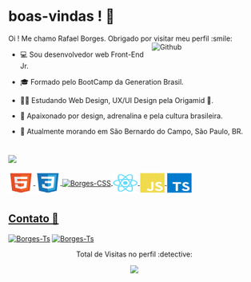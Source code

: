 # boas-vindas ! 👋

</p>
<div size='20px'> Oi ! Me chamo Rafael Borges. Obrigado por visitar meu perfil :smile: 
</div>



<img width="43%" align="right" alt="Github" src="https://i.imgur.com/6T8EXes.png"/>


- 💻 Sou desenvolvedor web Front-End Jr.

- 🎓 Formado pelo BootCamp da Generation Brasil. 
  
- 👨‍🎓 Estudando Web Design, UX/UI Design pela Origamid 🐺.

- 💖 Apaixonado por design, adrenalina e pela cultura brasileira.

- 📍 Atualmente morando em São Bernardo do Campo, São Paulo, BR.

#

<div>
  <a href="https://github.com/okborges">
  <img height="180em" src="https://github-readme-stats.vercel.app/api?username=okborges&show_icons=true&theme=codeSTACKr&include_all_commits=true&count_private=true"/>
</div>
  
<div style="display: inline_block"><br>
  <img align="center" alt="Borges-HTML" height="40" width="50" src="https://raw.githubusercontent.com/devicons/devicon/master/icons/html5/html5-original.svg">
  <img align="center" alt="Borges-CSS" height="40" width="50" src="https://raw.githubusercontent.com/devicons/devicon/master/icons/css3/css3-original.svg">
  <img align="center" alt="Borges-CSS" height="40" width="50" src="https://cdn.jsdelivr.net/gh/devicons/devicon/icons/angularjs/angularjs-original.svg">
  <img align="center" alt="Borges-React" height="40" width="50" src="https://raw.githubusercontent.com/devicons/devicon/master/icons/react/react-original.svg">
  <img align="center" alt="Borges-Js" height="40" width="50" src="https://raw.githubusercontent.com/devicons/devicon/master/icons/javascript/javascript-plain.svg">
  <img align="center" alt="Borges-Ts" height="40" width="50" src="https://raw.githubusercontent.com/devicons/devicon/master/icons/typescript/typescript-plain.svg">
</div>
 
#
## Contato 🤙
  <div>
   <a href= https://www.linkedin.com/in/okborges >
    <img align="center" alt="Borges-Ts" src="https://img.shields.io/badge/LinkedIn-0077B5?style=for-the-badge&logo=linkedin&logoColor=white"></a>
  
   <a href= mailto:rafaelborges.av@gmail.com >
    <img align="center" alt="Borges-Ts"  src="https://img.shields.io/badge/Gmail-D14836?style=for-the-badge&logo=gmail&logoColor=white"></a>
  
  </div>
  
  <p align="center"> Total de Visitas no perfil :detective: <br>
<p align="center"> 
   <img alingn="center" src="https://profile-counter.glitch.me/okborges/count.svg" />
</p>
  
